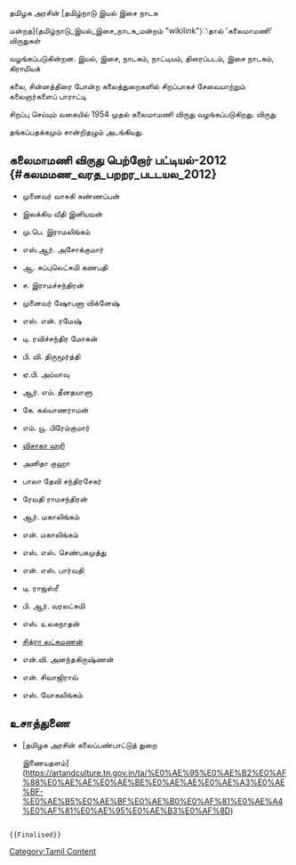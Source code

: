 தமிழக அரசின் [தமிழ்நாடு இயல் இசை நாடக
மன்றத](தமிழ்நாடு_இயல்_இசை_நாடக_மன்றம் "wikilink")்தால் 'கலைமாமணி' விருதுகள்
வழங்கப்படுகின்றன. இயல், இசை, நாடகம், நாட்டியம், திரைப்படம், இசை நாடகம், கிராமியக்
கலை, சின்னத்திரை போன்ற கலைத்துறைகளில் சிறப்பாகச் சேவையாற்றும் கலைஞர்களைப் பாராட்டி
சிறப்பு செய்யும் வகையில் 1954 முதல் கலைமாமணி விருது வழங்கப்படுகிறது. விருது
தங்கப்பதக்கமும் சான்றிதழும் அடங்கியது.

## கலைமாமணி விருது பெற்றோர் பட்டியல்-2012 {#கலமமண_வரத_பறறர_படடயல_2012}

-   முனைவர் வாசுகி கண்ணப்பன்
-   இலக்கிய வீதி இனியவன்
-   மு.பெ. இராமலிங்கம்
-   எஸ்.ஆர். அசோக்குமார்
-   ஆ. சுப்புலெட்சுமி கணபதி
-   ச. இராமச்சந்திரன்
-   முனைவர் ஷோபனா விக்னேஷ்
-   எஸ். என். ரமேஷ்
-   டி. ரவிச்சந்திர மோகன்
-   பி. வி. திருமூர்த்தி
-   ஏ.பி. அய்யாவு
-   ஆர். எம். தீனதயாளு
-   கே. கல்யாணராமன்
-   எம். யூ. பிரேம்குமார்
-   [விசாகா ஹரி](விசாகா_ஹரி "wikilink")
-   அனிதா குஹா
-   பாலா தேவி சந்திரசேகர்
-   ரேவதி ராமசந்திரன்
-   ஆர். மகாலிங்கம்
-   என். மகாலிங்கம்
-   எஸ். எஸ். செண்பகமுத்து
-   என். எஸ். பார்வதி
-   டி. ராஜஸ்ரீ
-   பி. ஆர். வரலட்சுமி
-   எஸ். உலகநாதன்
-   [சித்ரா லட்சுமணன்](சித்ரா_லட்சுமணன் "wikilink")
-   என்.வி. அனந்தகிருஷ்ணன்
-   என். சிவாஜிராவ்
-   எஸ். யோகலிங்கம்

## உசாத்துணை

-   [தமிழக அரசின் கலைப்பண்பாட்டுத் துறை
    இணையதளம்](https://artandculture.tn.gov.in/ta/%E0%AE%95%E0%AE%B2%E0%AF%88%E0%AE%AE%E0%AE%BE%E0%AE%AE%E0%AE%A3%E0%AE%BF-%E0%AE%B5%E0%AE%BF%E0%AE%B0%E0%AF%81%E0%AE%A4%E0%AF%81%E0%AE%95%E0%AE%B3%E0%AF%8D)

```{=mediawiki}
{{Finalised}}
```
[Category:Tamil Content](Category:Tamil_Content "wikilink")
